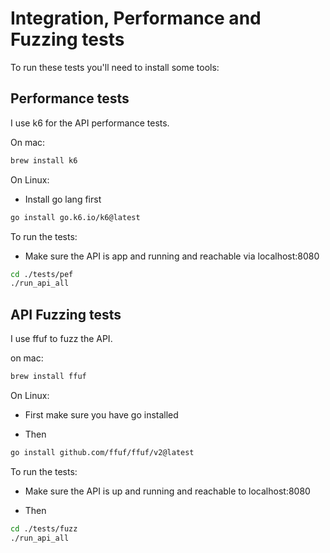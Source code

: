# Integration, Performance and Fuzzing tests

To run these tests you'll need to install some tools:

## Performance tests

I use k6 for the API performance tests.

On mac:

```bash
brew install k6
```

On Linux:

- Install go lang first

```bash
go install go.k6.io/k6@latest
```

To run the tests:

- Make sure the API is app and running and reachable via localhost:8080

```bash
cd ./tests/pef
./run_api_all
```

## API Fuzzing tests

I use ffuf to fuzz the API.

on mac:

```bash
brew install ffuf
```

On Linux:

- First make sure you have go installed

- Then

```bash
go install github.com/ffuf/ffuf/v2@latest
```

To run the tests:

- Make sure the API is up and running and reachable to localhost:8080

- Then

```bash
cd ./tests/fuzz
./run_api_all
```

